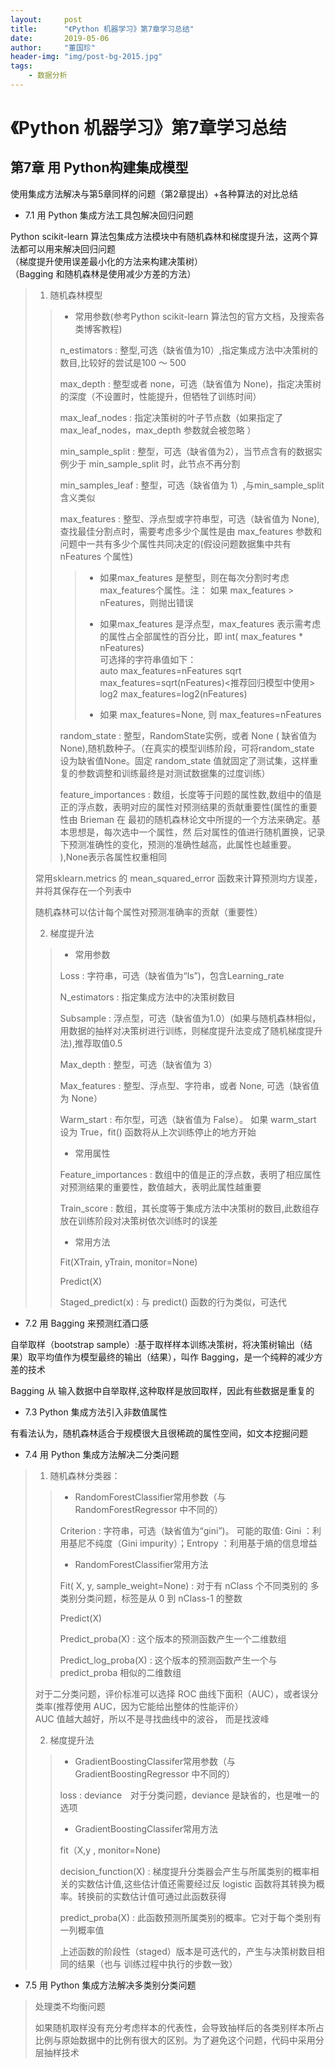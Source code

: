 ```yaml
---
layout:     post
title:      "《Python 机器学习》第7章学习总结"
date:       2019-05-06
author:     "董国珍"
header-img: "img/post-bg-2015.jpg"
tags:
    - 数据分析
---
```




# 《Python 机器学习》第7章学习总结 
   

## 第7章 用 Python构建集成模型

使用集成方法解决与第5章同样的问题（第2章提出）+各种算法的对比总结

* 7.1 用 Python 集成方法工具包解决回归问题
 
Python scikit-learn 算法包集成方法模块中有随机森林和梯度提升法，这两个算法都可以用来解决回归问题  
（梯度提升使用误差最小化的方法来构建决策树）   
（Bagging 和随机森林是使用减少方差的方法）  
  
> 
> 1. 随机森林模型
> >
> > * 常用参数(参考Python scikit-learn 算法包的官方文档，及搜索各类博客教程)
> >
> > n_estimators : 整型,可选（缺省值为10）,指定集成方法中决策树的数目,比较好的尝试是100 ～ 500  
> >
> > max_depth : 整型或者 none，可选（缺省值为 None)，指定决策树的深度（不设置时，性能提升，但牺牲了训练时间）  
> >
> > max_leaf_nodes : 指定决策树的叶子节点数（如果指定了max_leaf_nodes，max_depth 参数就会被忽略 ）  
> >
> > min_sample_split : 整型，可选（缺省值为2），当节点含有的数据实例少于 min_sample_split 时，此节点不再分割  
> >
> > min_samples_leaf : 整型，可选（缺省值为 1）,与min_sample_split含义类似  
> >
> > max_features : 整型、浮点型或字符串型，可选（缺省值为 None),查找最佳分割点时，需要考虑多少个属性是由 max_features 参数和问题中一共有多少个属性共同决定的(假设问题数据集中共有 nFeatures 个属性)  
> >
> > > 
> > > * 如果max_features 是整型，则在每次分割时考虑max_features个属性。注： 如果 max_features > nFeatures，则抛出错误  
> > > 
> > > * 如果max_features 是浮点型，max_features 表示需考虑的属性占全部属性的百分比，即 int( max_features * nFeatures)  
> > > 可选择的字符串值如下：    
> > > auto max_features=nFeatures     sqrt max_features=sqrt(nFeatures)<推荐回归模型中使用>     log2 max_features=log2(nFeatures)   
> > >
> > > * 如果 max_features=None, 则 max_features=nFeatures  
> > > 
> > random_state : 整型，RandomState实例，或者 None ( 缺省值为 None),随机数种子。（在真实的模型训练阶段，可将random_state 设为缺省值None。固定 random_state 值就固定了测试集，这样重复的参数调整和训练最终是对测试数据集的过度训练）  
> >
> > feature_importances : 数组，长度等于问题的属性数,数组中的值是正的浮点数，表明对应的属性对预测结果的贡献重要性(属性的重要性由 Brieman 在 最初的随机森林论文中所提的一个方法来确定。基本思想是，每次选中一个属性，然 后对属性的值进行随机置换，记录下预测准确性的变化，预测的准确性越高，此属性也越重要。 ),None表示各属性权重相同  
> >
> 常用sklearn.metrics 的 mean_squared_error 函数来计算预测均方误差，并将其保存在一个列表中  
> 
> 随机森林可以估计每个属性对预测准确率的贡献（重要性）  
>
> 2. 梯度提升法  
>
> >
> > * 常用参数  
> >
> > Loss  : 字符串，可选（缺省值为“ls”)，包含Learning_rate  
> >
> > N_estimators : 指定集成方法中的决策树数目  
> >
> > Subsample : 浮点型，可选（缺省值为1.0）(如果与随机森林相似，用数据的抽样对决策树进行训练，则梯度提升法变成了随机梯度提升法),推荐取值0.5    
> >
> > Max_depth : 整型，可选（缺省值为 3）  
> >
> > Max_features : 整型、浮点型、字符串，或者 None, 可选（缺省值为 None）  
> >
> > Warm_start : 布尔型，可选（缺省值为 False）。 如果 warm_start 设为 True，fit() 函数将从上次训练停止的地方开始   
> >
> > * 常用属性  
> >
> >  Feature_importances : 数组中的值是正的浮点数，表明了相应属性对预测结果的重要性，数值越大，表明此属性越重要    
> >
> > Train_score : 数组，其长度等于集成方法中决策树的数目,此数组存放在训练阶段对决策树依次训练时的误差    
> >
> > * 常用方法
> >
> > Fit(XTrain, yTrain, monitor=None)   
> >
> >  Predict(X)   
> >
> > Staged_predict(x) : 与 predict() 函数的行为类似，可迭代  
> >

* 7.2 用 Bagging 来预测红酒口感  

自举取样（bootstrap sample）:基于取样样本训练决策树，将决策树输出（结果）取平均值作为模型最终的输出（结果），叫作 Bagging，是一个纯粹的减少方差的技术  

Bagging 从 输入数据中自举取样,这种取样是放回取样，因此有些数据是重复的  

* 7.3 Python 集成方法引入非数值属性  

有看法认为，随机森林适合于规模很大且很稀疏的属性空间，如文本挖掘问题  

* 7.4 用 Python 集成方法解决二分类问题  

> 1. 随机森林分类器：  
> 
> > * RandomForestClassifier常用参数（与RandomForestRegressor 中不同的）  
> >  
> > Criterion : 字符串，可选（缺省值为“gini”)。 可能的取值: Gini ：利用基尼不纯度（Gini impurity）；Entropy ：利用基于熵的信息增益  
> >
> > * RandomForestClassifier常用方法  
> >
> > Fit( X, y, sample_weight=None) : 对于有 nClass 个不同类别的 多类别分类问题，标签是从 0 到 nClass-1 的整数    
> >
> > Predict(X) 
> >
> > Predict_proba(X) : 这个版本的预测函数产生一个二维数组  
> >
> > Predict_log_proba(X) : 这个版本的预测函数产生一个与 predict_proba 相似的二维数组  
> 
> 对于二分类问题，评价标准可以选择 ROC 曲线下面积（AUC），或者误分类率(推荐使用 AUC，因为它能给出整体的性能评价）  
> AUC 值越大越好，所以不是寻找曲线中的波谷， 而是找波峰  
> 
> 2. 梯度提升法  
> 
> > * GradientBoostingClassifer常用参数（与 GradientBoostingRegressor 中不同的）  
> >  
> > loss : deviance　对于分类问题，deviance 是缺省的，也是唯一的选项  
> > 
> > * GradientBoostingClassifer常用方法  
> > 
> > fit（X,y , monitor=None)   
> > 
> > decision_function(X) : 梯度提升分类器会产生与所属类别的概率相关的实数估计值,这些估计值还需要经过反 logistic 函数将其转换为概率。转换前的实数估计值可通过此函数获得  
> > 
> > predict_proba(X) : 此函数预测所属类别的概率。它对于每个类别有一列概率值  
> > 
> > 上述函数的阶段性（staged）版本是可迭代的，产生与决策树数目相同的结果（也与 训练过程中执行的步数一致）   
> > 

* 7.5 用 Python 集成方法解决多类别分类问题   

> 处理类不均衡问题   
> 
> 如果随机取样没有充分考虑样本的代表性，会导致抽样后的各类别样本所占比例与原始数据中的比例有很大的区别。为了避免这个问题，代码中采用分层抽样技术   
> 
